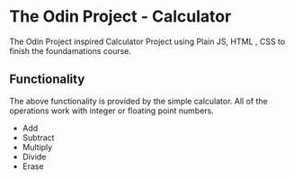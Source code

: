 # The Odin Project - Calculator
The Odin Project inspired Calculator Project using Plain JS, HTML , CSS to finish the foundamations course.

## Functionality
The above functionality is provided by the simple calculator. All of the operations work with integer or floating point numbers.
- Add
- Subtract
- Multiply
- Divide
- Erase
